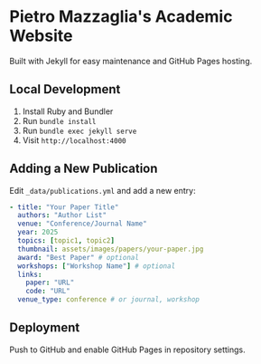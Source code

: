 # Pietro Mazzaglia's Academic Website

Built with Jekyll for easy maintenance and GitHub Pages hosting.

## Local Development

1. Install Ruby and Bundler
2. Run `bundle install`
3. Run `bundle exec jekyll serve`
4. Visit `http://localhost:4000`

## Adding a New Publication

Edit `_data/publications.yml` and add a new entry:

```yaml
- title: "Your Paper Title"
  authors: "Author List"
  venue: "Conference/Journal Name"
  year: 2025
  topics: [topic1, topic2]
  thumbnail: assets/images/papers/your-paper.jpg
  award: "Best Paper" # optional
  workshops: ["Workshop Name"] # optional
  links:
    paper: "URL"
    code: "URL"
  venue_type: conference # or journal, workshop
```

## Deployment

Push to GitHub and enable GitHub Pages in repository settings.